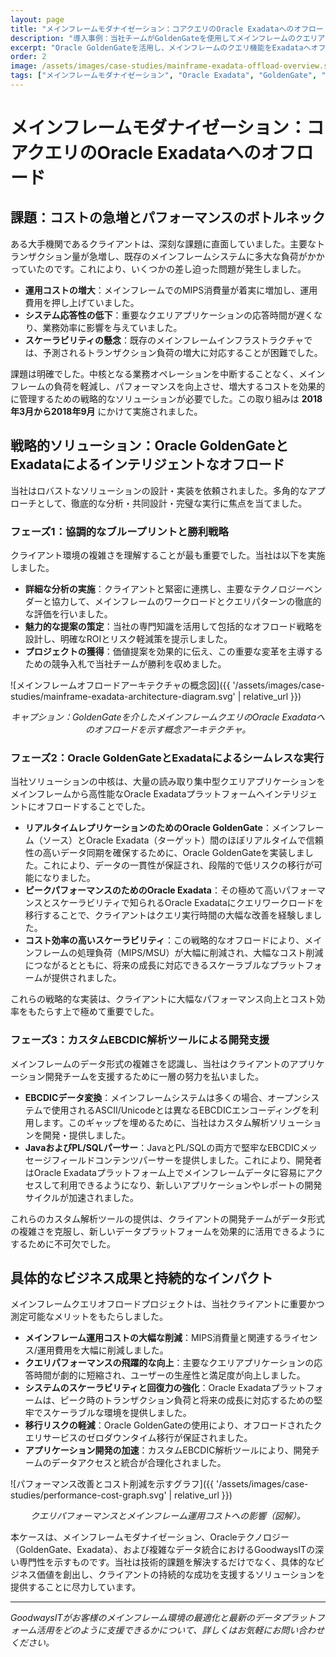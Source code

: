 ```yaml
---
layout: page
title: "メインフレームモダナイゼーション：コアクエリのOracle Exadataへのオフロード"
description: "導入事例：当社チームがGoldenGateを使用してメインフレームのクエリアプリケーションをOracle Exadataにオフロードし、主要顧客のコストを大幅に削減し、パフォーマンスを向上させた方法。"
excerpt: "Oracle GoldenGateを活用し、メインフレームのクエリ機能をExadataへオフロードすることで、負荷軽減、速度向上、コスト削減を実現しました。このプロジェクトは、当社の複雑な課題解決能力を証明するものです。"
order: 2
image: /assets/images/case-studies/mainframe-exadata-offload-overview.svg # 替换为项目主图
tags: ["メインフレームモダナイゼーション", "Oracle Exadata", "GoldenGate", "コスト最適化", "パフォーマンスチューニング", "EBCDIC", "レガシーシステム移行"]
---
```


# メインフレームモダナイゼーション：コアクエリのOracle Exadataへのオフロード

## 課題：コストの急増とパフォーマンスのボトルネック

ある大手機関であるクライアントは、深刻な課題に直面していました。主要なトランザクション量が急増し、既存のメインフレームシステムに多大な負荷がかかっていたのです。これにより、いくつかの差し迫った問題が発生しました。

*   **運用コストの増大**：メインフレームでのMIPS消費量が着実に増加し、運用費用を押し上げていました。
*   **システム応答性の低下**：重要なクエリアプリケーションの応答時間が遅くなり、業務効率に影響を与えていました。
*   **スケーラビリティの懸念**：既存のメインフレームインフラストラクチャでは、予測されるトランザクション負荷の増大に対応することが困難でした。

課題は明確でした。中核となる業務オペレーションを中断することなく、メインフレームの負荷を軽減し、パフォーマンスを向上させ、増大するコストを効果的に管理するための戦略的なソリューションが必要でした。この取り組みは **2018年3月から2018年9月** にかけて実施されました。

## 戦略的ソリューション：Oracle GoldenGateとExadataによるインテリジェントなオフロード

当社はロバストなソリューションの設計・実装を依頼されました。多角的なアプローチとして、徹底的な分析・共同設計・完璧な実行に焦点を当てました。

### フェーズ1：協調的なブループリントと勝利戦略
クライアント環境の複雑さを理解することが最も重要でした。当社は以下を実施しました。
*   **詳細な分析の実施**：クライアントと緊密に連携し、主要なテクノロジーベンダーと協力して、メインフレームのワークロードとクエリパターンの徹底的な評価を行いました。
*   **魅力的な提案の策定**：当社の専門知識を活用して包括的なオフロード戦略を設計し、明確なROIとリスク軽減策を提示しました。
*   **プロジェクトの獲得**：価値提案を効果的に伝え、この重要な変革を主導するための競争入札で当社チームが勝利を収めました。

![メインフレームオフロードアーキテクチャの概念図]({{ '/assets/images/case-studies/mainframe-exadata-architecture-diagram.svg' | relative_url }})
*<center>キャプション：GoldenGateを介したメインフレームクエリのOracle Exadataへのオフロードを示す概念アーキテクチャ。</center>*

### フェーズ2：Oracle GoldenGateとExadataによるシームレスな実行
当社ソリューションの中核は、大量の読み取り集中型クエリアプリケーションをメインフレームから高性能なOracle Exadataプラットフォームへインテリジェントにオフロードすることでした。
*   **リアルタイムレプリケーションのためのOracle GoldenGate**：メインフレーム（ソース）とOracle Exadata（ターゲット）間のほぼリアルタイムで信頼性の高いデータ同期を確保するために、Oracle GoldenGateを実装しました。これにより、データの一貫性が保証され、段階的で低リスクの移行が可能になりました。
*   **ピークパフォーマンスのためのOracle Exadata**：その極めて高いパフォーマンスとスケーラビリティで知られるOracle Exadataにクエリワークロードを移行することで、クライアントはクエリ実行時間の大幅な改善を経験しました。
*   **コスト効率の高いスケーラビリティ**：この戦略的なオフロードにより、メインフレームの処理負荷（MIPS/MSU）が大幅に削減され、大幅なコスト削減につながるとともに、将来の成長に対応できるスケーラブルなプラットフォームが提供されました。

これらの戦略的な実装は、クライアントに大幅なパフォーマンス向上とコスト効率をもたらす上で極めて重要でした。

### フェーズ3：カスタムEBCDIC解析ツールによる開発支援
メインフレームのデータ形式の複雑さを認識し、当社はクライアントのアプリケーション開発チームを支援するために一層の努力を払いました。
*   **EBCDICデータ変換**：メインフレームシステムは多くの場合、オープンシステムで使用されるASCII/Unicodeとは異なるEBCDICエンコーディングを利用します。このギャップを埋めるために、当社はカスタム解析ソリューションを開発・提供しました。
*   **JavaおよびPL/SQLパーサー**：JavaとPL/SQLの両方で堅牢なEBCDICメッセージフィールドコンテンツパーサーを提供しました。これにより、開発者はOracle Exadataプラットフォーム上でメインフレームデータに容易にアクセスして利用できるようになり、新しいアプリケーションやレポートの開発サイクルが加速されました。

これらのカスタム解析ツールの提供は、クライアントの開発チームがデータ形式の複雑さを克服し、新しいデータプラットフォームを効果的に活用できるようにするために不可欠でした。

## 具体的なビジネス成果と持続的なインパクト

メインフレームクエリオフロードプロジェクトは、当社クライアントに重要かつ測定可能なメリットをもたらしました。

*   **メインフレーム運用コストの大幅な削減**：MIPS消費量と関連するライセンス/運用費用を大幅に削減しました。
*   **クエリパフォーマンスの飛躍的な向上**：主要なクエリアプリケーションの応答時間が劇的に短縮され、ユーザーの生産性と満足度が向上しました。
*   **システムのスケーラビリティと回復力の強化**：Oracle Exadataプラットフォームは、ピーク時のトランザクション負荷と将来の成長に対応するための堅牢でスケーラブルな環境を提供しました。
*   **移行リスクの軽減**：Oracle GoldenGateの使用により、オフロードされたクエリサービスのゼロダウンタイム移行が保証されました。
*   **アプリケーション開発の加速**：カスタムEBCDIC解析ツールにより、開発チームのデータアクセスと統合が合理化されました。

![パフォーマンス改善とコスト削減を示すグラフ]({{ '/assets/images/case-studies/performance-cost-graph.svg' | relative_url }})
*<center>クエリパフォーマンスとメインフレーム運用コストへの影響（図解）。</center>*

本ケースは、メインフレームモダナイゼーション、Oracleテクノロジー（GoldenGate、Exadata）、および複雑なデータ統合におけるGoodwaysITの深い専門性を示すものです。当社は技術的課題を解決するだけでなく、具体的なビジネス価値を創出し、クライアントの持続的な成功を支援するソリューションを提供することに尽力しています。

---

*GoodwaysITがお客様のメインフレーム環境の最適化と最新のデータプラットフォーム活用をどのように支援できるかについて、詳しくはお気軽にお問い合わせください。*
